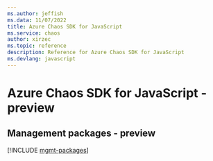 ```yaml
---
ms.author: jeffish
ms.data: 11/07/2022
title: Azure Chaos SDK for JavaScript
ms.service: chaos
author: xirzec
ms.topic: reference
description: Reference for Azure Chaos SDK for JavaScript
ms.devlang: javascript
---
```

# Azure Chaos SDK for JavaScript - preview

## Management packages - preview
[!INCLUDE [mgmt-packages](chaos-mgmt-index.md)]